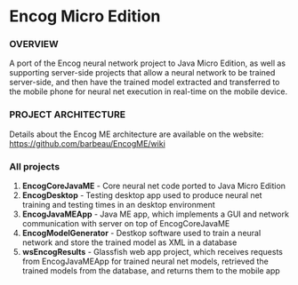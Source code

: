 Encog Micro Edition
====================

### OVERVIEW

A port of the Encog neural network project to Java Micro Edition, 
as well as supporting server-side projects that allow a neural network 
to be trained server-side, and then have the trained model extracted and 
transferred to the mobile phone for neural net execution in real-time on the mobile device.

### PROJECT ARCHITECTURE

Details about the Encog ME architecture are available on the website:
https://github.com/barbeau/EncogME/wiki

### All projects 

1. **EncogCoreJavaME** - Core neural net code ported to Java Micro Edition
2. **EncogDesktop** - Testing desktop app used to produce neural net training and testing times in an desktop environment 
3. **EncogJavaMEApp** - Java ME app, which implements a GUI and network communication with server on top of EncogCoreJavaME
4. **EncogModelGenerator** - Destkop software used to train a neural network and store the trained model as XML in a database
5. **wsEncogResults** - Glassfish web app project, which receives requests from EncogJavaMEApp for trained neural net models, retrieved the trained models from the database, and returns them to the mobile app

